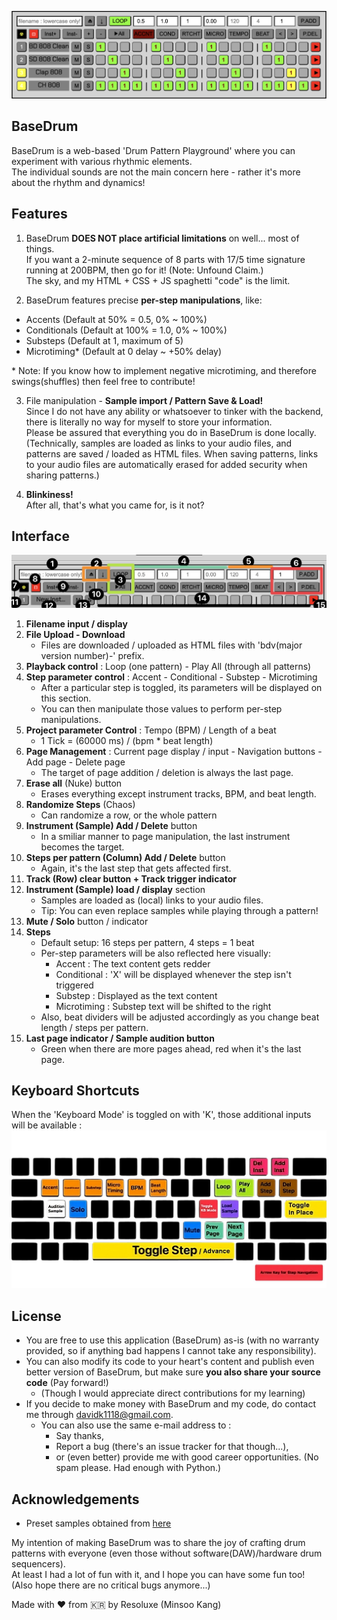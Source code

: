 ![BaseDrum Interface](./BaseDrum_v1_1@2x.png)

## BaseDrum
BaseDrum is a web-based 'Drum Pattern Playground' where you can experiment with various rhythmic elements.  
The individual sounds are not the main concern here - rather it's more about the rhythm and dynamics!

## Features
1. BaseDrum **DOES NOT place artificial limitations** on well... most of things.  
If you want a 2-minute sequence of 8 parts with 17/5 time signature running at 200BPM, then go for it! (Note: Unfound Claim.)  
The sky, and my HTML + CSS + JS spaghetti "code" is the limit.

2. BaseDrum features precise **per-step manipulations**, like:

- Accents (Default at 50% = 0.5, 0% ~ 100%)
- Conditionals (Default at 100% = 1.0, 0% ~ 100%)
- Substeps (Default at 1, maximum of 5)
- Microtiming\* (Default at 0 delay ~ +50% delay)

\* Note: If you know how to implement negative microtiming, and therefore swings(shuffles) then feel free to contribute!

3. File manipulation - **Sample import / Pattern Save & Load!**  
Since I do not have any ability or whatsoever to tinker with the backend, there is literally no way for myself to store your information.  
Please be assured that everything you do in BaseDrum is done locally.  
(Technically, samples are loaded as links to your audio files, and patterns are saved / loaded as HTML files.
When saving patterns, links to your audio files are automatically erased for added security when sharing patterns.)   

4. **Blinkiness!**  
After all, that's what you came for, is it not?

## Interface
![BaseDrum Interface Explanation](./BaseDrum_v1_1_Interface@2x.png)
1. **Filename input / display**
2. **File Upload - Download**
   - Files are downloaded / uploaded as HTML files with 'bdv(major version number)-' prefix.
3. **Playback control** : Loop (one pattern) - Play All (through all patterns)
4. **Step parameter control** : Accent - Conditional - Substep - Microtiming
   - After a particular step is toggled, its parameters will be displayed on this section.
   - You can then manipulate those values to perform per-step manipulations.
5. **Project parameter Control** : Tempo (BPM) / Length of a beat
   - 1 Tick = (60000 ms) / (bpm * beat length)
6. **Page Management** : Current page display / input - Navigation buttons - Add page - Delete page
   - The target of page addition / deletion is always the last page.
7. **Erase all** (Nuke) button
   - Erases everything except instrument tracks, BPM, and beat length.
8. **Randomize Steps** (Chaos)  
   - Can randomize a row, or the whole pattern
9. **Instrument (Sample) Add / Delete** button
    - In a smiliar manner to page manipulation, the last instrument becomes the target.
10. **Steps per pattern (Column) Add / Delete** button
    - Again, it's the last step that gets affected first.
11. **Track (Row) clear button + Track trigger indicator**
12. **Instrument (Sample) load / display** section
    - Samples are loaded as (local) links to your audio files.
    - Tip: You can even replace samples while playing through a pattern!
13. **Mute / Solo** button / indicator
14. **Steps**
    - Default setup: 16 steps per pattern, 4 steps = 1 beat
    - Per-step parameters will be also reflected here visually:
      - Accent : The text content gets redder
      - Conditional : 'X' will be displayed whenever the step isn't triggered
      - Substep : Displayed as the text content
      - Microtiming : Substep text will be shifted to the right
    - Also, beat dividers will be adjusted accordingly as you change beat length / steps per pattern.
15. **Last page indicator / Sample audition button**
    - Green when there are more pages ahead, red when it's the last page.
   
## Keyboard Shortcuts
When the 'Keyboard Mode' is toggled on with 'K', those additional inputs will be available :
![BaseDrum Keyboard Shortcuts](./BaseDrum_kbd.png)
 
## License
- You are free to use this application (BaseDrum) as-is (with no warranty provided, so if anything bad happens I cannot take any responsibility).
- You can also modify its code to your heart's content and publish even better version of BaseDrum, but make sure **you also share your source code** (Pay forward!)  
  - (Though I would appreciate direct contributions for my learning)
- If you decide to make money with BaseDrum and my code, do contact me through davidk1118@gmail.com.
  - You can also use the same e-mail address to :
    - Say thanks,
    - Report a bug (there's an issue tracker for that though...),
    - or (even better) provide me with good career opportunities. (No spam please. Had enough with Python.)
   
## Acknowledgements
- Preset samples obtained from [here](https://github.com/oramics/sampled)

My intention of making BaseDrum was to share the joy of crafting drum patterns with everyone (even those without software(DAW)/hardware drum sequencers).  
At least I had a lot of fun with it, and I hope you can have some fun too! (Also hope there are no critical bugs anymore...)  

Made with ❤️ from 🇰🇷 by Resoluxe (Minsoo Kang)  
